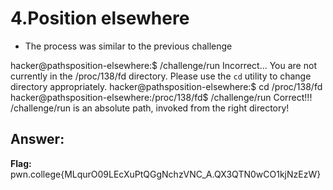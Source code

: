 # 4.Position elsewhere
- The process was similar to the previous challenge

hacker@pathsposition-elsewhere:$ /challenge/run
Incorrect...
You are not currently in the /proc/138/fd directory.
Please use the `cd` utility to change directory appropriately.
hacker@pathsposition-elsewhere:$ cd /proc/138/fd
hacker@pathsposition-elsewhere:/proc/138/fd$ /challenge/run
Correct!!!
/challenge/run is an absolute path, invoked from the right directory!

## Answer:
**Flag:** pwn.college{MLqurO09LEcXuPtQGgNchzVNC_A.QX3QTN0wCO1kjNzEzW}


